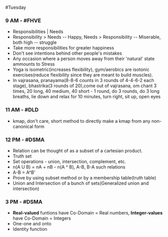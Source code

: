 #Tuesday 
### 9 AM - #FHVE 
- Responsibilities | Needs
- Responsibility > Needs -- Happy, Needs > Responsibility -- Miserable, both high -- struggle
- Take more responsibilities for greater happiness
- Don't see intentions behind other people's mistakes
- Any occasion where a person moves away from their 'natural' state ammounts to Stress
- Yoga is isometric(increases flexibility), gym/aerobics are isotonic exercises(reduce flexibility since they are meant to build muscles).
- In vajrasana, pranayama(8-8-6 counts in 3 rounds of 4-4-6-2 each stage), bhastrika(3 rounds of 20),come out of vajrasana, om chant 3 times, 20 long, 40 medium, 40 short - 1 round, do 3 rounds, do 3 long breaths, lie down and relax for 10 minutes, turn right, sit up, open eyes

### 11 AM - #DLD 
- kmap, don't care, short method to directly make a kmap from any non-canonical form

### 12 PM - #DSMA 
- Relation can be thought of as a subset of a cartesian product.
- Truth set
- Set operations - union, intersection, complement, etc.
- n(A U B) = nA + nB - n(A ^ B), A-B, B-A such relations
- A-B = A^B'
- Prove by using subset method or by a membership table(truth table)
- Union and Intersection of a bunch of sets(Generalized union and intersection) 

### 3 PM - #DSMA 
- **Real-valued** funtions have Co-Domain = Real numbers, **Integer-values** have Co-Domain = Integers
- One-one and onto
- Identity function